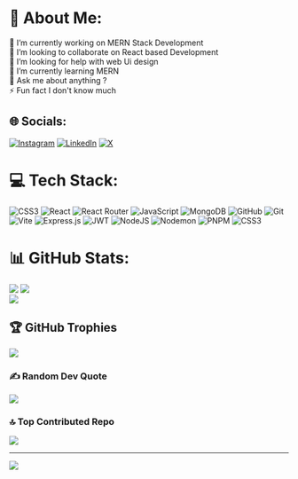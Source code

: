 # 💫 About Me:

🔭 I’m currently working on MERN Stack Development<br>👯 I’m looking to collaborate on React based Development<br>🤝 I’m looking for help with web Ui design<br>🌱 I’m currently learning MERN<br>💬 Ask me about anything ?<br>⚡ Fun fact I don't know much

## 🌐 Socials:

[![Instagram](https://img.shields.io/badge/Instagram-%23E4405F.svg?logo=Instagram&logoColor=white)](https://www.instagram.com/grep_many/) [![LinkedIn](https://img.shields.io/badge/LinkedIn-%230077B5.svg?logo=linkedin&logoColor=white)](https://www.linkedin.com/in/manish-kumar-yadav-a27aa1340) [![X](https://img.shields.io/badge/X-black.svg?logo=X&logoColor=white)](https://x.com/grep_many)

# 💻 Tech Stack:

![CSS3](https://img.shields.io/badge/css3-%231572B6.svg?style=for-the-badge&logo=css3&logoColor=white) ![React](https://img.shields.io/badge/react-%2320232a.svg?style=for-the-badge&logo=react&logoColor=%2361DAFB) ![React Router](https://img.shields.io/badge/React_Router-CA4245?style=for-the-badge&logo=react-router&logoColor=white) ![JavaScript](https://img.shields.io/badge/javascript-%23323330.svg?style=for-the-badge&logo=javascript&logoColor=%23F7DF1E) ![MongoDB](https://img.shields.io/badge/MongoDB-%234ea94b.svg?style=for-the-badge&logo=mongodb&logoColor=white) ![GitHub](https://img.shields.io/badge/github-%23121011.svg?style=for-the-badge&logo=github&logoColor=white) ![Git](https://img.shields.io/badge/git-%23F05033.svg?style=for-the-badge&logo=git&logoColor=white) ![Vite](https://img.shields.io/badge/vite-%23646CFF.svg?style=for-the-badge&logo=vite&logoColor=white) ![Express.js](https://img.shields.io/badge/express.js-%23404d59.svg?style=for-the-badge&logo=express&logoColor=%2361DAFB) ![JWT](https://img.shields.io/badge/JWT-black?style=for-the-badge&logo=JSON%20web%20tokens) ![NodeJS](https://img.shields.io/badge/node.js-6DA55F?style=for-the-badge&logo=node.js&logoColor=white) ![Nodemon](https://img.shields.io/badge/NODEMON-%23323330.svg?style=for-the-badge&logo=nodemon&logoColor=%BBDEAD) ![PNPM](https://img.shields.io/badge/pnpm-%234a4a4a.svg?style=for-the-badge&logo=pnpm&logoColor=f69220) ![CSS3](https://img.shields.io/badge/css3-%231572B6.svg?style=for-the-badge&logo=css3&logoColor=white)

# 📊 GitHub Stats:

![](https://github-readme-stats.vercel.app/api?username=grep-many&theme=dark&hide_border=false&include_all_commits=false&count_private=false) ![](https://github-readme-stats.vercel.app/api/top-langs/?username=grep-many&theme=dark&hide_border=false&include_all_commits=false&count_private=false&layout=compact)<br/>
![](https://github-readme-streak-stats.herokuapp.com/?user=grep-many&theme=dark&hide_border=false)<br/>


## 🏆 GitHub Trophies

![](https://github-profile-trophy.vercel.app/?username=grep-many&theme=radical&no-frame=true&no-bg=true&margin-w=4)

### ✍️ Random Dev Quote

![](https://quotes-github-readme.vercel.app/api?type=vetical&theme=merko)

### 🔝 Top Contributed Repo

![](https://github-contributor-stats.vercel.app/api?username=grep-many&limit=5&theme=neon&combine_all_yearly_contributions=true)

---

[![](https://visitcount.itsvg.in/api?id=grep-many&icon=5&color=12)](https://visitcount.itsvg.in)

<!-- Proudly created with GPRM ( https://gprm.itsvg.in ) -->
